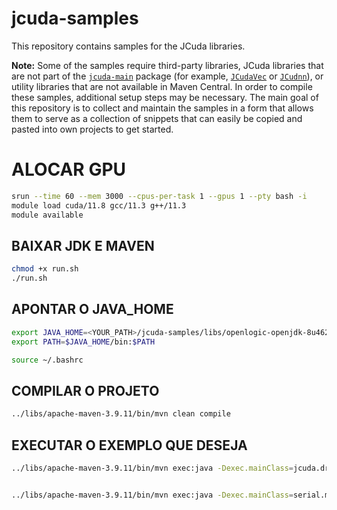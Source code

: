 # jcuda-samples

This repository contains samples for the JCuda libraries.

**Note:** Some of the samples require third-party libraries, JCuda
libraries that are not part of the [`jcuda-main`](https://github.com/jcuda/jcuda-main) 
package (for example, [`JCudaVec`](https://github.com/jcuda/jcuda-vec) or 
[`JCudnn`](https://github.com/jcuda/jcudnn)), or utility libraries
that are not available in Maven Central. In order to compile these
samples, additional setup steps may be necessary. The main goal
of this repository is to collect and maintain the samples in a 
form that allows them to serve as a collection of snippets that
can easily be copied and pasted into own projects to get started.

# ALOCAR GPU
```bash
srun --time 60 --mem 3000 --cpus-per-task 1 --gpus 1 --pty bash -i
module load cuda/11.8 gcc/11.3 g++/11.3
module available 
```

## BAIXAR JDK E MAVEN
```bash 
chmod +x run.sh
./run.sh
```

## APONTAR O JAVA_HOME
```bash
export JAVA_HOME=<YOUR_PATH>/jcuda-samples/libs/openlogic-openjdk-8u462-b08-linux-x64
export PATH=$JAVA_HOME/bin:$PATH

source ~/.bashrc
```

## COMPILAR O PROJETO
```bash
../libs/apache-maven-3.9.11/bin/mvn clean compile
```

## EXECUTAR O EXEMPLO QUE DESEJA
```bash
../libs/apache-maven-3.9.11/bin/mvn exec:java -Dexec.mainClass=jcuda.driver.samples.JCudaVectorAdd


../libs/apache-maven-3.9.11/bin/mvn exec:java -Dexec.mainClass=serial.matrixmultiplication.MatrixMultiplication -DDEBUG=true -DTIMER=true -DWORKLOAD=C
```